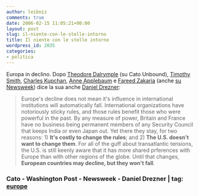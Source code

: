 ```yaml
---
author: leibniz
comments: true
date: 2006-02-15 11:05:21+00:00
layout: post
slug: il-niente-con-le-stelle-intorno
title: Il niente con le stelle intorno
wordpress_id: 2035
categories:
- politica
---
```


Europa in declino. Dopo [Theodore Dalrymple](http://www.cato-unbound.org/2006/02/06/theodore-dalrymple/is-old-europe-doomed/) (su Cato Unbound), [Timothy Smith](http://www.cato-unbound.org/2006/02/08/timothy-b-smith/reply-to-dalrymple/), [Charles Kupchan](http://www.cato-unbound.org/2006/02/10/charles-kupchan/reply-to-dalrymple-2/), [Anne Applebaum](http://www.cato-unbound.org/2006/02/12/anne-applebaum/reply-to-dalrymple-3/) e [Fareed Zakaria](http://www.washingtonpost.com/wp-dyn/content/article/2006/02/13/AR2006021301569.html) (anche [su Newsweek](http://www.msnbc.msn.com/id/11298986/site/newsweek/)) dice la sua anche [Daniel Drezner](http://www.danieldrezner.com/archives/002580.html):


> Europe's decline does not mean it's influence in international institutions will automatically fall. International organizations have notoriously sticky rules, and those rules benefit those who were powerful in the past. By any measure of power, Britain and France have no business being permanent members of any Security Council that keeps India or even Japan out. Yet there they stay, for two reasons: 1) **It's costly to change the rules**; and 2) **The U.S. doesn't want to change them**.  For all of the guff about transatlantic tensions, the U.S. is still keenly aware that it has more shared prferences with Europe than with other regions of the globe. Until that changes, **European countries may decline, but they won't fall**.




### Cato - Washington Post - Newsweek - Daniel Drezner | tag: [europe](http://www.technorati.com/tags/europe)
